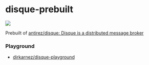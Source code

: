 disque-prebuilt
===============
![](https://github.com/dirkarnez/disque-prebuilt/actions/workflows/build.yml/badge.svg)

Prebuilt of [antirez/disque: Disque is a distributed message broker](https://github.com/antirez/disque)

### Playground
- [dirkarnez/disque-playground](https://github.com/dirkarnez/disque-playground)